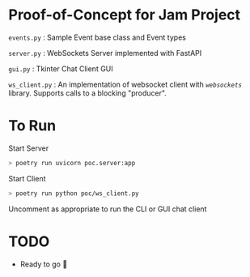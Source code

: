 # Proof-of-Concept for Jam Project

`events.py` : Sample Event base class and Event types

`server.py` : WebSockets Server implemented with FastAPI

`gui.py` : Tkinter Chat Client GUI

`ws_client.py` : An implementation of websocket client with *`websockets`* library. Supports calls to a blocking "producer".

# To Run
Start Server
```bash
> poetry run uvicorn poc.server:app
```

Start Client
```bash
> poetry run python poc/ws_client.py
```

Uncomment as appropriate to run the CLI or GUI chat client

# TODO

 - Ready to go 🚀
